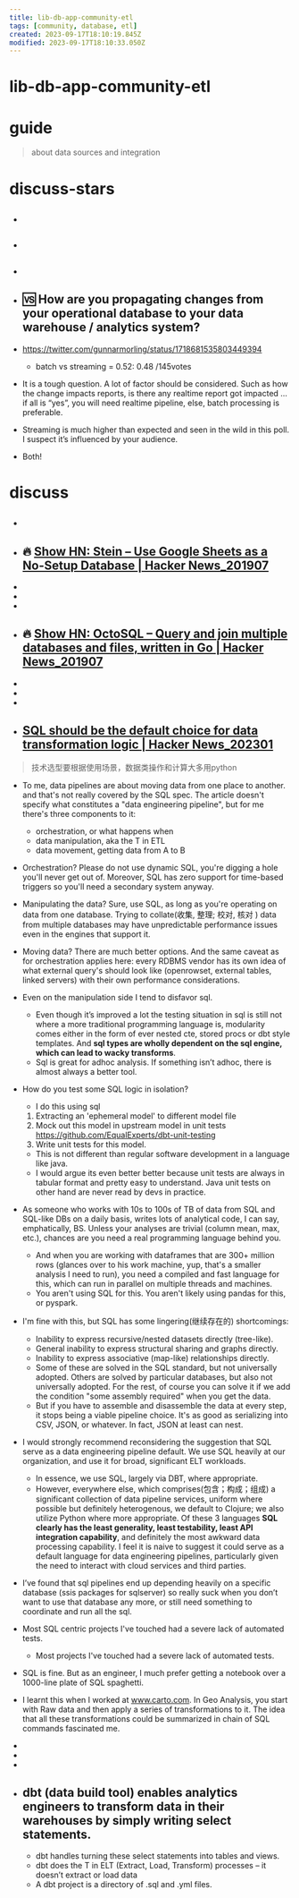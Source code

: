 ```yaml
---
title: lib-db-app-community-etl
tags: [community, database, etl]
created: 2023-09-17T18:10:19.845Z
modified: 2023-09-17T18:10:33.050Z
---
```


# lib-db-app-community-etl

# guide

> about data sources and integration

# discuss-stars
- ## 

- ## 

- ## 

- ## 🆚️ How are you propagating changes from your operational database to your data warehouse / analytics system?
- https://twitter.com/gunnarmorling/status/1718681535803449394
  - batch vs streaming  =  0.52: 0.48  /145votes
- It is a tough question. A lot of factor should be considered. Such as how the change impacts reports, is there any realtime report got impacted … if all is “yes”, you will need realtime pipeline, else, batch processing is preferable.
- Streaming is much higher than expected and seen in the wild in this poll.  I suspect it’s influenced by your audience.
- Both!

# discuss
- ## 

- ## 🔥 [Show HN: Stein – Use Google Sheets as a No-Setup Database | Hacker News_201907](https://news.ycombinator.com/item?id=20426682)
- 
- 
- 

- ## 🔥 [Show HN: OctoSQL – Query and join multiple databases and files, written in Go | Hacker News_201907](https://news.ycombinator.com/item?id=20449610)
- 
- 
- 

- ## [SQL should be the default choice for data transformation logic | Hacker News_202301](https://news.ycombinator.com/item?id=34578324)

> 技术选型要根据使用场景，数据类操作和计算大多用python

- To me, data pipelines are about moving data from one place to another. and that's not really covered by the SQL spec. The article doesn't specify what constitutes a "data engineering pipeline", but for me there's three components to it:
  - orchestration, or what happens when
  - data manipulation, aka the T in ETL
  - data movement, getting data from A to B
- Orchestration? Please do not use dynamic SQL, you're digging a hole you'll never get out of. Moreover, SQL has zero support for time-based triggers so you'll need a secondary system anyway.
- Manipulating the data? Sure, use SQL, as long as you're operating on data from one database. Trying to collate(收集, 整理; 校对, 核对 ) data from multiple databases may have unpredictable performance issues even in the engines that support it.
- Moving data? There are much better options. And the same caveat as for orchestration applies here: every RDBMS vendor has its own idea of what external query's should look like (openrowset, external tables, linked servers) with their own performance considerations.
- Even on the manipulation side I tend to disfavor sql.
  - Even though it’s improved a lot the testing situation in sql is still not where a more traditional programming language is, modularity comes either in the form of ever nested cte, stored procs or dbt style templates. And **sql types are wholly dependent on the sql engine, which can lead to wacky transforms**.
  - Sql is great for adhoc analysis. If something isn’t adhoc, there is almost always a better tool.

- How do you test some SQL logic in isolation?
  - I do this using sql
  1. Extracting an 'ephemeral model' to different model file
  2. Mock out this model in upstream model in unit tests https://github.com/EqualExperts/dbt-unit-testing
  3. Write unit tests for this model.
  - This is not different than regular software development in a language like java.
  - I would argue its even better better because unit tests are always in tabular format and pretty easy to understand. Java unit tests on other hand are never read by devs in practice.

- As someone who works with 10s to 100s of TB of data from SQL and SQL-like DBs on a daily basis, writes lots of analytical code, I can say, emphatically, BS. Unless your analyses are trivial (column mean, max, etc.), chances are you need a real programming language behind you. 
  - And when you are working with dataframes that are 300+ million rows (glances over to his work machine, yup, that's a smaller analysis I need to run), you need a compiled and fast language for this, which can run in parallel on multiple threads and machines. 
  - You aren't using SQL for this. You aren't likely using pandas for this, or pyspark.

- I'm fine with this, but SQL has some lingering(继续存在的) shortcomings:
  - Inability to express recursive/nested datasets directly (tree-like).
  - General inability to express structural sharing and graphs directly.
  - Inability to express associative (map-like) relationships directly.
  - Some of these are solved in the SQL standard, but not universally adopted. Others are solved by particular databases, but also not universally adopted. For the rest, of course you can solve it if we add the condition "some assembly required" when you get the data.
  - But if you have to assemble and disassemble the data at every step, it stops being a viable pipeline choice. It's as good as serializing into CSV, JSON, or whatever. In fact, JSON at least can nest.

- I would strongly recommend reconsidering the suggestion that SQL serve as a data engineering pipeline default. We use SQL heavily at our organization, and use it for broad, significant ELT workloads. 
  - In essence, we use SQL, largely via DBT, where appropriate.
  - However, everywhere else, which comprises(包含；构成；组成) a significant collection of data pipeline services, uniform where possible but definitely heterogenous, we default to Clojure; we also utilize Python where more appropriate. Of these 3 languages **SQL clearly has the least generality, least testability, least API integration capability**, and definitely the most awkward data processing capability. I feel it is naive to suggest it could serve as a default language for data engineering pipelines, particularly given the need to interact with cloud services and third parties.

- I’ve found that sql pipelines end up depending heavily on a specific database (ssis packages for sqlserver) so really suck when you don’t want to use that database any more, or still need something to coordinate and run all the sql.

- Most SQL centric projects I've touched had a severe lack of automated tests.
  - Most projects I've touched had a severe lack of automated tests.

- SQL is fine. But as an engineer, I much prefer getting a notebook over a 1000-line plate of SQL spaghetti.

- I learnt this when I worked at www.carto.com. In Geo Analysis, you start with Raw data and then apply a series of transformations to it. The idea that all these transformations could be summarized in chain of SQL commands fascinated me.

- 
- 
- 

- ## dbt (data build tool) enables analytics engineers to transform data in their warehouses by simply writing select statements. 
  - dbt handles turning these select statements into tables and views.
  - dbt does the T in ELT (Extract, Load, Transform) processes – it doesn’t extract or load data
  - A dbt project is a directory of .sql and .yml files. 
